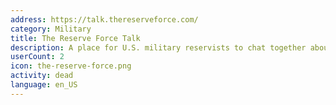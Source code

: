 ```yaml
---
address: https://talk.thereserveforce.com/
category: Military
title: The Reserve Force Talk
description: A place for U.S. military reservists to chat together about the reserves.
userCount: 2
icon: the-reserve-force.png
activity: dead
language: en_US
---
```

